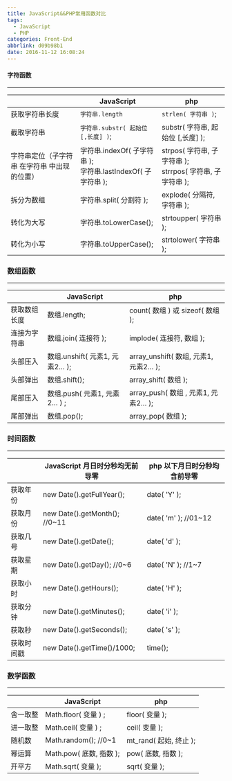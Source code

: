 ```yaml
---
title: JavaScript&&PHP常用函数对比
tags:
  - JavaScript
  - PHP
categories: Front-End
abbrlink: d09b98b1
date: 2016-11-12 16:08:24
---
```


#### 字符函数
---

||JavaScript|php|
|---|---|---|
|获取字符串长度|	`字符串.length`	|`strlen( 字符串 )`;|
|截取字符串|	`字符串.substr( 起始位 [,长度] )`;|	substr( 字符串, 起始位 [,长度] );|
|字符串定位（子字符串 在字符串 中出现的位置）|	字符串.indexOf( 子字符串  );<br>字符串.lastIndexOf( 子字符串 );	|strpos( 字符串, 子字符串 );<br>strrpos( 字符串, 子字符串 );|
|拆分为数组	|字符串.split( 分割符 );	|explode( 分隔符, 字符串 );|
|转化为大写	|字符串.toLowerCase();	|strtoupper( 字符串 );|
|转化为小写|	字符串.toUpperCase();	|strtolower( 字符串 );|
<!--more-->
### 数组函数
---

||JavaScript|php|
|---|---|---|
|获取数组长度	|数组.length;	|count( 数组 ) 或  sizeof( 数组 );|
|连接为字符串	|数组.join( 连接符 );|	implode( 连接符, 数组 );|
|头部压入|	数组.unshift( 元素1, 元素2… );|	array_unshift( 数组, 元素1, 元素2… );|
|头部弹出	|数组.shift();|	array_shift( 数组 );|
|尾部压入	|数组.push( 元素1, 元素2… ) ;|	array_push( 数组 , 元素1, 元素2… );|
|尾部弹出	|数组.pop();	|array_pop( 数组 );|

### 时间函数
---

||JavaScript  月日时分秒均无前导零|php  以下月日时分秒均含前导零|
|---|---|---|
|获取年份|	new Date().getFullYear();	|date( 'Y' );|
|获取月份|	new Date().getMonth(); //0~11	|date( 'm' );  //01~12|
|获取几号|	new Date().getDate();	|date( 'd' );|
|获取星期|	new Date().getDay();  //0~6	|date( 'N' );  //1~7|
|获取小时|	new Date().getHours();|	date( 'H' );|
|获取分钟|	new Date().getMinutes();	|date( 'i' );|
|获取秒|	new Date().getSeconds();|	date( 's' );|
|获取时间戳	|new Date().getTime()/1000;|	time();|

### 数学函数
---

||JavaScript  |php |
|---|---|---|
|舍一取整|	Math.floor( 变量 ) ;|	floor( 变量 );|
|进一取整|	Math.ceil( 变量 ) ;|	ceil( 变量 );|
|随机数|	Math.random(); //0~1|	mt_rand( 起始, 终止 );|
|幂运算|	Math.pow( 底数, 指数 );|	pow( 底数, 指数 );|
|开平方|	Math.sqrt( 变量 );|	sqrt( 变量 );	|